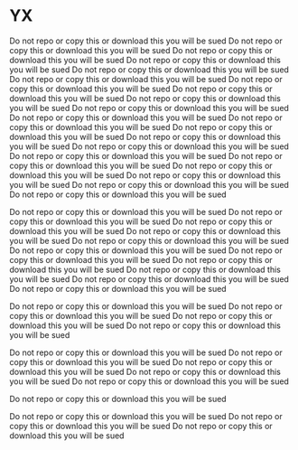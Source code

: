 # YX
Do not repo or copy this or download this you will be sued 
Do not repo or copy this or download this you will be sued
Do not repo or copy this or download this you will be sued
Do not repo or copy this or download this you will be sued
Do not repo or copy this or download this you will be sued
Do not repo or copy this or download this you will be sued
Do not repo or copy this or download this you will be sued
Do not repo or copy this or download this you will be sued
Do not repo or copy this or download this you will be sued
Do not repo or copy this or download this you will be sued
Do not repo or copy this or download this you will be sued
Do not repo or copy this or download this you will be sued
Do not repo or copy this or download this you will be sued
Do not repo or copy this or download this you will be sued
Do not repo or copy this or download this you will be sued
Do not repo or copy this or download this you will be sued
Do not repo or copy this or download this you will be sued
Do not repo or copy this or download this you will be sued
Do not repo or copy this or download this you will be sued
Do not repo or copy this or download this you will be sued
Do not repo or copy this or download this you will be sued

Do not repo or copy this or download this you will be sued
Do not repo or copy this or download this you will be sued
Do not repo or copy this or download this you will be sued
Do not repo or copy this or download this you will be sued
Do not repo or copy this or download this you will be sued
Do not repo or copy this or download this you will be sued
Do not repo or copy this or download this you will be sued
Do not repo or copy this or download this you will be sued
Do not repo or copy this or download this you will be sued
Do not repo or copy this or download this you will be sued
Do not repo or copy this or download this you will be sued

Do not repo or copy this or download this you will be sued
Do not repo or copy this or download this you will be sued
Do not repo or copy this or download this you will be sued
Do not repo or copy this or download this you will be sued

Do not repo or copy this or download this you will be sued
Do not repo or copy this or download this you will be sued
Do not repo or copy this or download this you will be sued
Do not repo or copy this or download this you will be sued
Do not repo or copy this or download this you will be sued

Do not repo or copy this or download this you will be sued

Do not repo or copy this or download this you will be sued
Do not repo or copy this or download this you will be sued
Do not repo or copy this or download this you will be sued


